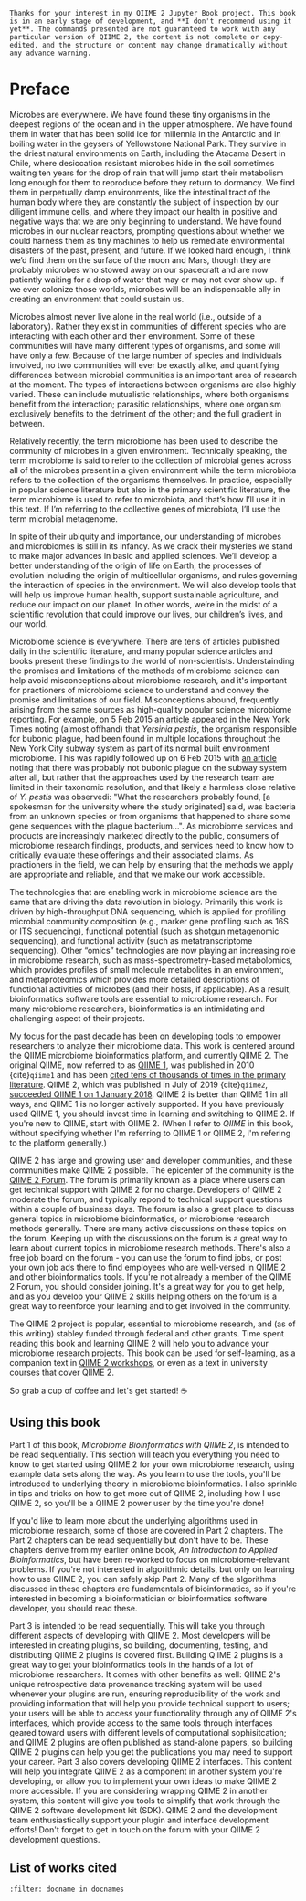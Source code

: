 ```{warning}
Thanks for your interest in my QIIME 2 Jupyter Book project. This book is in an early stage of development, and **I don't recommend using it yet**. The commands presented are not guaranteed to work with any particular version of QIIME 2, the content is not complete or copy-edited, and the structure or content may change dramatically without any advance warning. 
```

# Preface

Microbes are everywhere. We have found these tiny organisms in the deepest regions of the ocean and in the upper atmosphere. We have found them in water that has been solid ice for millennia in the Antarctic and in boiling water in the geysers of Yellowstone National Park. They survive in the driest natural environments on Earth, including the Atacama Desert in Chile, where desiccation resistant microbes hide in the soil sometimes waiting ten years for the drop of rain that will jump start their metabolism long enough for them to reproduce before they return to dormancy. We find them in perpetually damp environments, like the intestinal tract of the human body where they are constantly the subject of inspection by our diligent immune cells, and where they impact our health in positive and negative ways that we are only beginning to understand. We have found microbes in our nuclear reactors, prompting questions about whether we could harness them as tiny machines to help us remediate environmental disasters of the past, present, and future. If we looked hard enough, I think we’d find them on the surface of the moon and Mars, though they are probably microbes who stowed away on our spacecraft and are now patiently waiting for a drop of water that may or may not ever show up. If we ever colonize those worlds, microbes will be an indispensable ally in creating an environment that could sustain us.

Microbes almost never live alone in the real world (i.e., outside of a laboratory). Rather they exist in communities of different species who are interacting with each other and their environment. Some of these communities will have many different types of organisms, and some will have only a few. Because of the large number of species and individuals involved, no two communities will ever be exactly alike, and quantifying differences between microbial communities is an important area of research at the moment. The types of interactions between organisms are also highly varied. These can include mutualistic relationships, where both organisms benefit from the interaction; parasitic relationships, where one organism exclusively benefits to the detriment of the other; and the full gradient in between. 

Relatively recently, the term microbiome has been used to describe the community of microbes in a given environment. Technically speaking, the term microbiome is said to refer to the collection of microbial genes across all of the microbes present in a given environment while the term microbiota refers to the collection of the organisms themselves. In practice, especially in popular science literature but also in the primary scientific literature, the term microbiome is used to refer to microbiota, and that’s how I’ll use it in this text. If I’m referring to the collective genes of microbiota, I’ll use the term microbial metagenome. 

In spite of their ubiquity and importance, our understanding of microbes and microbiomes is still in its infancy. As we crack their mysteries we stand to make major advances in basic and applied sciences. We’ll develop a better understanding of the origin of life on Earth, the processes of evolution including the origin of multicellular organisms, and rules governing the interaction of species in the environment. We will also develop tools that will help us improve human health, support sustainable agriculture, and reduce our impact on our planet. In other words, we’re in the midst of a scientific revolution that could improve our lives, our children’s lives, and our world. 

Microbiome science is everywhere. There are tens of articles published daily in the scientific literature, and many popular science articles and books present these findings to the world of non-scientists. Understainding the promises and limitations of the methods of microbiome science can help avoid misconceptions about microbiome research, and it's important for practioners of microbiome science to understand and convey the promise and limitations of our field. Misconceptions abound, frequently arising from the same sources as high-quality popular science microbiome reporting. For example, on 5 Feb 2015 [an article](https://www.nytimes.com/2015/02/06/nyregion/among-the-new-york-city-subways-millions-of-riders-a-study-finds-many-mystery-microbes.html) appeared in the New York Times noting (almost offhand) that _Yersinia pestis_, the organism responsible for bubonic plague, had been found in multiple locations throughout the New York City subway system as part of its normal built environment microbiome. This was rapidly followed up on 6 Feb 2015 with [an article](https://www.nytimes.com/2015/02/07/nyregion/bubonic-plague-in-the-subway-system-dont-worry-about-it.html) noting that there was probably not bubonic plague on the subway system after all, but rather that the approaches used by the research team are limited in their taxonomic resolution, and that likely a harmless close relative of _Y. pestis_ was observedi: "What the researchers probably found, [a spokesman for the university where the study originated] said, was bacteria from an unknown species or from organisms that happened to share some gene sequences with the plague bacterium...". As microbiome services and products are increasingly marketed directly to the public, consumers of microbiome research findings, products, and services need to know how to critically evaluate these offerings and their associated claims. As practioners in the field, we can help by ensuring that the methods we apply are appropriate and reliable, and that we make our work accessible. 

The technologies that are enabling work in microbiome science are the same that are driving the data revolution in biology. Primarily this work is driven by high-throughput DNA sequencing, which is applied for profiling microbial community composition (e.g., marker gene profiling such as 16S or ITS sequencing), functional potential (such as shotgun metagenomic sequencing), and functional activity (such as metatranscriptome sequencing). Other “omics” technologies are now playing an increasing role in microbiome research, such as mass-spectrometry-based metabolomics, which provides profiles of small molecule metabolites in an environment, and metaproteomics which provides more detailed descriptions of functional activities of microbes (and their hosts, if applicable). As a result, bioinformatics software tools are essential to microbiome research. For many microbiome researchers, bioinformatics is an intimidating and challenging aspect of their projects. 

My focus for the past decade has been on developing tools to empower researchers to analyze their microbiome data. This work is centered around the QIIME microbiome bioinformatics platform, and currently QIIME 2. The original QIIME, now referred to as [QIIME 1](http://qiime.org), was published in 2010 {cite}`qiime1` and has been [cited tens of thousands of times in the primary literature](https://scholar.google.com/scholar?cites=16903127068530972426&as_sdt=805&sciodt=0,3&hl=en). QIIME 2, which was published in July of 2019 {cite}`qiime2`, [succeeded QIIME 1 on 1 January 2018](https://qiime.wordpress.com/2018/01/03/qiime-2-has-succeeded-qiime-1/). QIIME 2 is better than QIIME 1 in all ways, and QIIME 1 is no longer actively supported. If you have previously used QIIME 1, you should invest time in learning and switching to QIIME 2. If you're new to QIIME, start with QIIME 2. (When I refer to _QIIME_ in this book, without specifying whether I'm referring to QIIME 1 or QIIME 2, I'm refering to the platform generally.)

QIIME 2 has large and growing user and developer communities, and these communities make QIIME 2 possible. The epicenter of the community is the [QIIME 2 Forum](https://forum.qiime2.org). The forum is primarily known as a place where users can get technical support with QIIME 2 for no charge. Developers of QIIME 2 moderate the forum, and typically repond to technical support questions within a couple of business days. The forum is also a great place to discuss general topics in microbiome bioinformatics, or microbiome research methods generally. There are many active discussions on these topics on the forum. Keeping up with the discussions on the forum is a great way to learn about current topics in microbiome research methods. There's also a free job board on the forum - you can use the forum to find jobs, or post your own job ads there to find employees who are well-versed in QIIME 2 and other bioinformatics tools. If you're not already a member of the QIIME 2 Forum, you should consider joining. It's a great way for you to get help, and as you develop your QIIME 2 skills helping others on the forum is a great way to reenforce your learning and to get involved in the community.

The QIIME 2 project is popular, essential to microbiome research, and (as of this writing) stabley funded through federal and other grants. Time spent reading this book and learning QIIME 2 will help you to advance your microbiome research projects. This book can be used for self-learning, as a companion text in [QIIME 2 workshops](https://workshops.qiime2.org), or even as a text in university courses that cover QIIME 2. 

So grab a cup of coffee and let's get started! ☕

## Using this book
Part 1 of this book, _Microbiome Bioinformatics with QIIME 2_, is intended to be read sequentially. This section will teach you everything you need to know to get started using QIIME 2 for your own microbiome research, using example data sets along the way. As you learn to use the tools, you'll be introduced to underlying theory in microbiome bioinformatics. I also sprinkle in tips and tricks on how to get more out of QIIME 2, including how I use QIIME 2, so you'll be a QIIME 2 power user by the time you're done!  

If you'd like to learn more about the underlying algorithms used in microbiome research, some of those are covered in Part 2 chapters. The Part 2 chapters can be read sequentially but don't have to be. These chapters derive from my earlier online book, _An Introduction to Applied Bioinformatics_, but have been re-worked to focus on microbiome-relevant problems. If you're not interested in algorithmic details, but only on learning how to use QIIME 2, you can safely skip Part 2. Many of the algorithms discussed in these chapters are fundamentals of bioinformatics, so if you're interested in becoming a bioinformatician or bioinformatics software developer, you should read these.  

Part 3 is intended to be read sequentially. This will take you through different aspects of developing with QIIME 2. Most developers will be interested in creating plugins, so building, documenting, testing, and distributing QIIME 2 plugins is covered first. Building QIIME 2 plugins is a great way to get your bioinformatics tools in the hands of a lot of microbiome researchers. It comes with other benefits as well: QIIME 2's unique retrospective data provenance tracking system will be used whenever your plugins are run, ensuring reproducibility of the work and providing information that will help you provide technical support to users; your users will be able to access your functionality through any of QIIME 2's interfaces, which provide access to the same tools through interfaces geared toward users with different levels of computational sophisitcation; and QIIME 2 plugins are often published as stand-alone papers, so building QIIME 2 plugins can help you get the publications you may need to support your career. Part 3 also covers developing QIIME 2 interfaces. This content will help you integrate QIIME 2 as a component in another system you're developing, or allow you to implement your own ideas to make QIIME 2 more accessible. If you are considering wrapping QIIME 2 in another system, this content will give you tools to simplify that work through the QIIME 2 software development kit (SDK). QIIME 2 and the development team enthusiastically support your plugin and interface development efforts! Don't forget to get in touch on the forum with your QIIME 2 development questions.  

## List of works cited

```{bibliography} ../references.bib
:filter: docname in docnames
```
